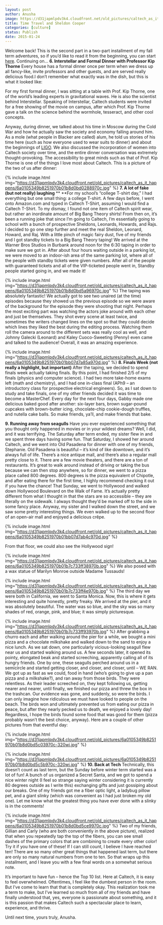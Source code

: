 ```yaml
---
layout: post
author: Anusha
image: https://d31japmlpdv3k4.cloudfront.net/old_pictures/caltech_as_it_happens/6a0105349b8251970b01bb07d7a777970d.jpg
title: Time Travel and Sheldon Cooper 
categories: [culture]
status: Publish
date: 2015-01-24
---
```


Welcome back! This is the second part in a two-part installment of my fall term adventures, so if you’d like to read it from the beginning, you can start <a href="https://caltech.typepad.com/caltech_as_it_happens/2015/01/caltech-hogwarts-its-magical.html" target="_self" title="Part One">here</a>. Continuing on…
**6. Interstellar and Formal Dinner with Professor Kip Thorne**
 Every house has a formal dinner once per term when we dress up all fancy-like, invite professors and other guests, and are served really delicious food.I don’t remember what exactly was in the dish, but this is what it looked like:

<span style="font-size: 14px;">For my first formal dinner, I was sitting at a table with Prof. Kip Thorne, one of the world’s leading experts in gravitational waves. He is also the scientist behind Interstellar. Speaking of Interstellar, Caltech students were invited for a free showing of the movie on campus, after which Prof. Kip Thorne gave a talk on the science behind the wormhole, tesseract, and other cool concepts.

 Anyway, during dinner, we talked about his time in Moscow during the Cold War and how he actually saw the society and economy falling around him. As a mole (what people in Blacker are called) alum, he told us stories of his time here (such as how everyone used to wear suits to dinner) and about the beginnings of <a href="https://www.ligo.caltech.edu/" target="_self" title="LIGO">LIGO</a>. We also discussed the incorporation of women into Caltech society over time, and the entire dinner conversation was extremely thought-provoking. The accessibility to great minds such as that of Prof. Kip Thorne is one of the things I love most about Caltech. This is a picture of the two of us after dinner:


{% include image.html img="https://d31japmlpdv3k4.cloudfront.net/old_pictures/caltech_as_it_happens/6a0105349b8251970b01b8d0bd0288970c.jpg" %}
**7. A lot of fake (but not really) laughing**
** **For my school’s “college T-shirt day,” I had everything but one small thing: a college T-shirt. A few days before, I went onto Amazon.com and typed in Caltech T-Shirt, assuming I would find a Caltech T-Shirt. To my dismay, I found not one item of Caltech spirit wear, but rather an inordinate amount of Big Bang Theory shirts! From then on, it’s been a running joke that since I’m going to Caltech, I’m essentially going to school with a bunch of prospective Sheldons, Leonards, Howards, and Rajs. I decided to go one step further and meet the real Sheldon, Leonard, Howard, and Raj. With a little pinch of magic fairy dust, five of my friends and I got standby tickets to a Big Bang Theory taping!
 We arrived at the Warner Bros Studios in Burbank around noon for the 6:30 taping in order to make sure we got in. After about four hours waiting outside in a parking lot, we were moved to an indoor-ish area of the same parking lot, where all of the people with standby tickets were given numbers. After all of the people with guaranteed tickets and all of the VIP-ticketed people went in, Standby people started going in, and we made it!


{% include image.html img="https://d31japmlpdv3k4.cloudfront.net/old_pictures/caltech_as_it_happens/6a0105349b8251970b01b8d0bd5a96970c.jpg" %}
 The taping was absolutely fantastic! We actually got to see two unaired (at the time) episodes because they showed us the previous episode so we were aware of the background for the episode they were shooting that night. Perhaps the most exciting part was watching the actors joke around with each other and just be themselves. They shot every scene at least twice, and sometimes the writers changed lines on the spot so that they could decide which lines they liked the best during the editing process. Watching them roll the camera around to the different sets was really cool as well, and Johnny Galecki (Leonard) and Kaley Cuoco-Sweeting (Penny) even came and talked to the audience! Overall, it was an amazing experience.


{% include image.html img="https://d31japmlpdv3k4.cloudfront.net/old_pictures/caltech_as_it_happens/6a0105349b8251970b01bb07d7a85a970d.jpg" %}
**8. Finals Week (not really a highlight, but important)**
 After the taping, we decided to spend finals week actually taking finals. By this point, I had finished 2/5 of my finals (physics and computer science). I had two more take-home exams left (math and chemistry), and I had one in-class final (APh9 – an introductory class for prospective electrical engineers). So, as I sat down to study and take finals, one of my other friends decided it was time to become a MasterChef. Every day for the next four days, Gabby made one delicious baked good after another: six-layer bars, brown sugar-pound cupcakes with brown-butter icing, chocolate-chip cookie-dough truffles, and nutella cake balls. So make friends, ya’ll, and make friends that bake.

**9. Running away from seagulls**
 Have you ever experienced something that you thought only happened in movies or in your wildest dreams? Well, I did, and it was terrifying. The Saturday after term ended, my sister flew in and we spent three days having some fun. That Saturday, I showed her around Caltech, and we went into Old Pasadena for dinner with one of my friends, Stephanie. Old Pasadena is beautiful – it’s kind of like downtown, and it’s always full of life. There’s a nice antique mall, and there’s also a regular mall pretty close to it. There are a few movie theaters, and there are a ton of restaurants. It’s great to walk around instead of driving or taking the bus because we can then stop anywhere, so for dinner, we went to a pizza place called 800 degrees. 800 degrees is the pizza equivalent of Chipotle, and after eating there for the first time, I highly recommend checking it out if you have the chance!
That Sunday, we went to Hollywood and walked down Hollywood Boulevard on the Walk of Fame. It’s actually pretty different from what I thought in that the stars are so accessible – they are literally on the sidewalk. I always thought they’d be marked off to the side in some fancy place. Anyway, my sister and I walked down the street, and we saw some pretty interesting things. We even walked up to the second floor of an open-air mall and enjoyed a delicious crêpe.


{% include image.html img="https://d31japmlpdv3k4.cloudfront.net/old_pictures/caltech_as_it_happens/6a0105349b8251970b01bb07d7ab4c970d.jpg" %}
 
From that floor, we could also see the Hollywood sign!


{% include image.html img="https://d31japmlpdv3k4.cloudfront.net/old_pictures/caltech_as_it_happens/6a0105349b8251970b01b7c733ff38970b.jpg" %}
We also posed with a wax statue of Marilyn Monroe outside Madame Tussauds!


{% include image.html img="https://d31japmlpdv3k4.cloudfront.net/old_pictures/caltech_as_it_happens/6a0105349b8251970b01b7c733ff4e970b.jpg" %}
The third day we were both in California, we went to Santa Monica. Now, this is where it gets interesting and quite honestly, pretty freaky. We arrived at the pier, and it was absolutely beautiful. The water was so blue, and the sky was so many shades of red, orange, pink, and blue; it was simply picturesque.


{% include image.html img="https://d31japmlpdv3k4.cloudfront.net/old_pictures/caltech_as_it_happens/6a0105349b8251970b01b7c733ff93970b.jpg" %}
After grabbing a churro each and after walking around the pier for a while, we bought a mini pizza and a chocolate milkshake and walked down to the sand to enjoy a nice lunch. As we sat down, one particularly vicious-looking seagull flew near us and started walking around us. A few seconds later, it opened its pointy, elongated beak and started screeching, apparently calling all of its hungry friends. One by one, these seagulls perched around us in a semicircle and started getting closer, and closer, and closer, until – WE RAN. We got up as fast as we could, food in hand (who’s going to give up a pan pizza and a milkshake?), and ran away from those birds. They were relentless. As their leader screeched on, they kept following us, getting nearer and nearer, until finally, we finished our pizza and threw the box in the trashcan. Our evidence was gone, and suddenly, so were the birds. I can only imagine how ridiculous we must have looked to people on the beach. The birds won and ultimately prevented us from eating our pizza in peace, but after they nearly pecked us to death, we enjoyed a lovely day! Regardless, I hope the birds found some food that was good for them (pizza probably wasn’t the best choice, anyway). Here are a couple of other pictures from that eventful day:


{% include image.html img="https://d31japmlpdv3k4.cloudfront.net/old_pictures/6a0105349b8251970b01b8d0bd5c03970c-320wi.jpg" %}


{% include image.html img="https://d31japmlpdv3k4.cloudfront.net/old_pictures/6a0105349b8251970b01b8d0bd5c5b970c-320wi.jpg" %}
**10. Back at Tech**
 Technically, this doesn’t count as last term, but the Sunday before winter term started was a lot of fun! A bunch of us organized a Secret Santa, and we got to spend a nice winter night (I feel so strange saying winter considering it is currently 80 degrees outside as I write this) exchanging gifts and just gossiping about our breaks. One of my friends got me a fiber optic light, a ladybug pillow pet, and a giant slinky (which was convenient as I had just broken my old one). Let me know what the greatest thing you have ever done with a slinky is in the comments!


{% include image.html img="https://d31japmlpdv3k4.cloudfront.net/old_pictures/caltech_as_it_happens/6a0105349b8251970b01b8d0bd5ce9970c.jpg" %}
Two of my friends, Gillian and Carly (who are both conveniently in the above picture), realized that when you repeatedly tap the top of the fibers, you can see small dashes of the primary colors that are combining to create every other color! Try it if you have one of these!
If I can still count, I believe I have reached ten! There are so many other great things that happened last term, but there are only so many natural numbers from one to ten. So that wraps up this installment, and I leave you with a few final words on a somewhat serious note.

It’s important to have fun – hence the Top 10 list. Here at Caltech, it is easy to feel overwhelmed. Oftentimes, I feel like the dumbest person in the room. But I’ve come to learn that that is completely okay. This realization took me a term to make, but I’ve learned so much from all of my friends and have finally understood that, yes, everyone is passionate about something, and it is this passion that makes Caltech such a spectacular place to learn, experience, and thrive.

Until next time, yours truly, Anusha.

